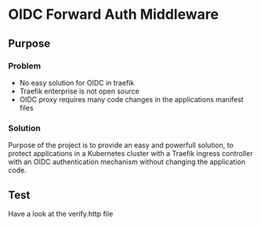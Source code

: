 # OIDC Forward Auth Middleware

## Purpose

### Problem

- No easy solution for OIDC in traefik
- Traefik enterprise is not open source
- OIDC proxy requires many code changes in the applications manifest files

### Solution

Purpose of the project is to provide an easy and powerfull solution, to protect applications in a Kubernetes cluster with a Traefik ingress controller with an OIDC authentication mechanism without changing the application code.

## Test

Have a look at the verify.http file
